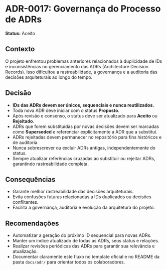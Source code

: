 # ADR-0017: Governança do Processo de ADRs

**Status:** Aceito

## Contexto

O projeto enfrentou problemas anteriores relacionados à duplicidade de IDs e inconsistências no gerenciamento das ADRs (Architecture Decision Records). Isso dificultou a rastreabilidade, a governança e a auditoria das decisões arquiteturais ao longo do tempo.

## Decisão

- **IDs das ADRs devem ser únicos, sequenciais e nunca reutilizados.**
- Toda nova ADR deve iniciar com o status **Proposto**.
- Após revisão e consenso, o status deve ser atualizado para **Aceito** ou **Rejeitado**.
- ADRs que forem substituídas por novas decisões devem ser marcadas como **Superseded** e referenciar explicitamente a ADR que a substitui.
- ADRs rejeitadas devem permanecer no repositório para fins históricos e de auditoria.
- Nunca sobrescrever ou excluir ADRs antigas, independentemente do status.
- Sempre atualizar referências cruzadas ao substituir ou rejeitar ADRs, garantindo rastreabilidade completa.

## Consequências

- Garante melhor rastreabilidade das decisões arquiteturais.
- Evita confusões futuras relacionadas a IDs duplicados ou decisões conflitantes.
- Facilita a governança, auditoria e evolução da arquitetura do projeto.

## Recomendações

- Automatizar a geração do próximo ID sequencial para novas ADRs.
- Manter um índice atualizado de todas as ADRs, seus status e relações.
- Realizar revisões periódicas das ADRs para garantir sua relevância e atualização.
- Documentar claramente este fluxo no template oficial e no README da pasta `docs/adr/` para orientar todos os colaboradores.